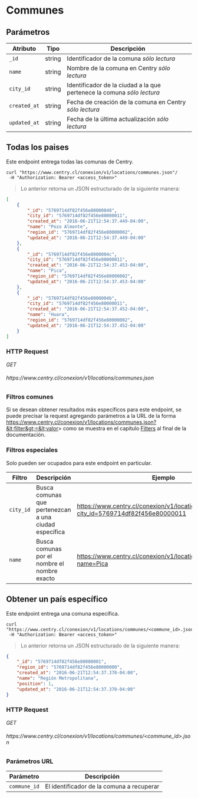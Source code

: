 # Communes

## Parámetros

Atributo     | Tipo    | Descripción                                                                            
------------ | ------- | -----------
`_id`        | string  | Identificador de la comuna <i class="label label-info">sólo lectura</i>
`name`       | string  | Nombre de la comuna en Centry <i class="label label-info">sólo lectura</i>
`city_id`    | string  | Identificador de la ciudad a la que pertenece la comuna <i class="label label-info">sólo lectura</i>
`created_at` | string  | Fecha de creación de la comuna en Centry <i class="label label-info">sólo lectura</i>
`updated_at` | string  | Fecha de la última actualización <i class="label label-info">sólo lectura</i>

## Todas los paises

Este endpoint entrega todas las comunas de Centry.

```shell
curl "https://www.centry.cl/conexion/v1/locations/communes.json"/
 -H "Authorization: Bearer <access_token>"
```

> Lo anterior retorna un JSON estructurado de la siguiente manera:

```json
[
    {
        "_id": "5769714df82f456e80000048",
        "city_id": "5769714df82f456e80000011",
        "created_at": "2016-06-21T12:54:37.449-04:00",
        "name": "Pozo Almonte",
        "region_id": "5769714df82f456e80000002",
        "updated_at": "2016-06-21T12:54:37.449-04:00"
    },
    {
        "_id": "5769714df82f456e8000004c",
        "city_id": "5769714df82f456e80000011",
        "created_at": "2016-06-21T12:54:37.453-04:00",
        "name": "Pica",
        "region_id": "5769714df82f456e80000002",
        "updated_at": "2016-06-21T12:54:37.453-04:00"
    },
    {
        "_id": "5769714df82f456e8000004b",
        "city_id": "5769714df82f456e80000011",
        "created_at": "2016-06-21T12:54:37.452-04:00",
        "name": "Huara",
        "region_id": "5769714df82f456e80000002",
        "updated_at": "2016-06-21T12:54:37.452-04:00"
    }
]
```

### HTTP Request

<div class="api-endpoint">
  <div class="endpoint-data">
    <i class="label label-get">GET</i>
    <h6> https://www.centry.cl/conexion/v1/locations/communes.json </h6>
  </div>
</div>

### Filtros comunes

Si se desean obtener resultados más específicos para este endpoint, se puede
precisar la request agregando parámetros a la URL de la forma
https://www.centry.cl/conexion/v1/locations/communes.json?&lt;filter&gt;=&lt;valor&gt;
como se muestra en el capítulo [Filters](#filters) al final de la documentación.

### Filtros especiales

Solo pueden ser ocupados para este endpoint en particular.

Filtro    | Descripción                                           | Ejemplo
--------- | ----------------------------------------------------- | -------
`city_id` | Busca comunas que pertenezcan a una ciudad específica | https://www.centry.cl/conexion/v1/locations/communes.json?city_id=5769714df82f456e80000011
`name`    | Busca comunas por el nombre el nombre exacto          | https://www.centry.cl/conexion/v1/locations/communes.json?name=Pica

## Obtener un país específico

Este endpoint entrega una comuna específica.

```shell
curl "https://www.centry.cl/conexion/v1/locations/communes/<commune_id>.json"/
 -H "Authorization: Bearer <access_token>"
```

> Lo anterior retorna un JSON estructurado de la siguiente manera:

```json
{
    "_id": "5769714df82f456e80000001",
    "region_id": "5769714df82f456e80000000",
    "created_at": "2016-06-21T12:54:37.370-04:00",
    "name": "Región Metropolitana",
    "position": 1,
    "updated_at": "2016-06-21T12:54:37.370-04:00"
}
```

### HTTP Request

<div class="api-endpoint">
  <div class="endpoint-data">
    <i class="label label-get">GET</i>
    <h6> https://www.centry.cl/conexion/v1/locations/communes/&lt;commune_id&gt;.json </h6>
  </div>
</div>

### Parámetros URL

Parámetro    | Descripción
------------ | -----------
`commune_id` | El identificador de la comuna a recuperar
